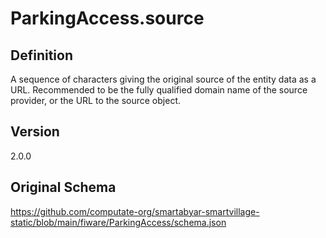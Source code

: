 # ParkingAccess.source

## Definition
A sequence of characters giving the original source of the entity data as a URL. Recommended to be the fully qualified domain name of the source provider, or the URL to the source object.

## Version
2.0.0

## Original Schema
https://github.com/computate-org/smartabyar-smartvillage-static/blob/main/fiware/ParkingAccess/schema.json
